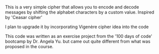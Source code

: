 This is a very simple cipher that allows you to encode and decode 
messages by shifting the alphabet characters by a custom value. 
Inspired by 'Ceasar cipher'

I plan to upgrade it by incorporating Vigenère cipher idea into the code

This code was written as an exercise project from the '100 days of code' 
bootcamp by Dr. Angela Yu.
but came out quite different from what was proposed in the course.

